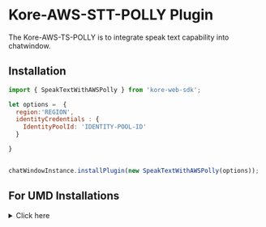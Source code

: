 
# Kore-AWS-STT-POLLY Plugin

The Kore-AWS-TS-POLLY is to integrate speak text capability into chatwindow.
 

## Installation

```js
import { SpeakTextWithAWSPolly } from 'kore-web-sdk';

let options =  {
  region:'REGION',
  identityCredentials : {
    IdentityPoolId: 'IDENTITY-POOL-ID'
  }

}


chatWindowInstance.installPlugin(new SpeakTextWithAWSPolly(options));
```

## For UMD Installations
<details>

 <summary>Click here</summary>
	<br>
  
  1. Include koreawspolly-stt-umd-plugin-umd.js in index.html

```js
<script  src="PATH_TO_FILE/koreawspolly-stt-umd-plugin-umd.js"></script>

```
2. Get plugin reference

```js
 var SpeakTextWithAWSPolly = KoreAWSPollySTTSDK.SpeakTextWithAWSPolly;
```
3. Install plugin

```js
var options =  {
  region:'REGION',
  identityCredentials : {
    IdentityPoolId: 'IDENTITY-POOL-ID'
  }

}
 chatWindowInstance.installPlugin(new SpeakTextWithAWSPolly(options));
```
  
 </details>
